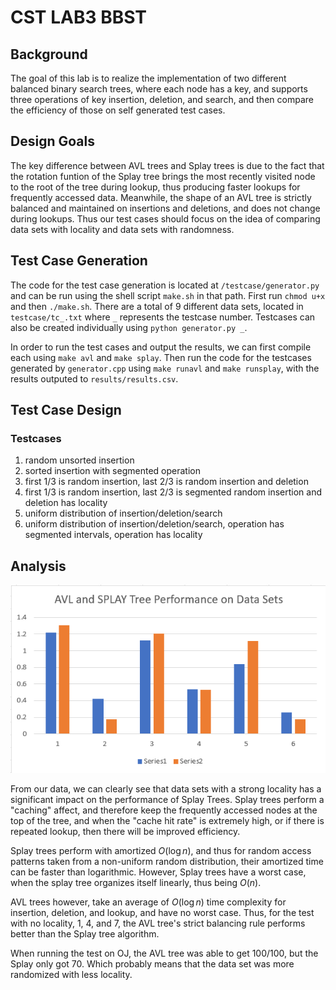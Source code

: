 # CST LAB3 BBST

## Background
The goal of this lab is to realize the implementation of two different balanced binary search trees, where each node has a key, and supports three operations of key insertion, deletion, and search, and then compare the efficiency of those on self generated test cases. 

## Design Goals
The key difference between AVL trees and Splay trees is due to the fact that the rotation funtion of the Splay tree brings the most recently visited node to the root of the tree during lookup, thus producing faster lookups for frequently accessed data. Meanwhile, the shape of an AVL tree is strictly balanced and maintained on insertions and deletions, and does not change during lookups. Thus our test cases should focus on the idea of comparing data sets with locality and data sets with randomness.

## Test Case Generation
The code for the test case generation is located at `/testcase/generator.py` and can be run using the shell script `make.sh` in that path. First run `chmod u+x` and then `./make.sh`. There are a total of 9 different data sets, located in `testcase/tc_.txt` where `_` represents the testcase number. Testcases can also be created individually using `python generator.py _`.

In order to run the test cases and output the results, we can first compile each using `make avl` and `make splay`. Then run the code for the testcases generated by `generator.cpp` using `make runavl` and `make runsplay`, with the results outputed to `results/results.csv`.

## Test Case Design
### Testcases
1. random unsorted insertion
2. sorted insertion with segmented operation
3. first 1/3 is random insertion, last 2/3 is random insertion and deletion
4. first 1/3 is random insertion, last 2/3 is segmented random insertion and deletion has locality
5. uniform distribution of insertion/deletion/search
6. uniform distribution of insertion/deletion/search, operation has segmented intervals, operation has locality


## Analysis
![results](./results2.png)

From our data, we can clearly see that data sets with a strong locality has a significant impact on the performance of Splay Trees. Splay trees perform a "caching" affect, and therefore keep the frequently accessed nodes at the top of the tree, and when the "cache hit rate" is extremely high, or if there is repeated lookup, then there will be improved efficiency.

Splay trees perform with amortized $O(\log{n})$, and thus for random access patterns taken from a non-uniform random distribution, their amortized time can be faster than logarithmic. However, Splay trees have a worst case, when the splay tree organizes itself linearly, thus being $O(n)$. 

AVL trees however, take an average of $O(\log{n})$ time complexity for insertion, deletion, and lookup, and have no worst case. Thus, for the test with no locality, 1, 4, and 7, the AVL tree's strict balancing rule performs better than the Splay tree algorithm.

When running the test on OJ, the AVL tree was able to get 100/100, but the Splay only got 70. Which probably means that the data set was more randomized with less locality.

